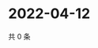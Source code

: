 # 2022-04-12

共 0 条

<!-- BEGIN WEIBO -->
<!-- 最后更新时间 Tue Apr 12 2022 22:14:32 GMT+0800 (China Standard Time) -->

<!-- END WEIBO -->
